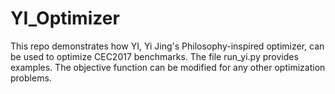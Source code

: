 # YI_Optimizer

This repo demonstrates how YI, Yi Jing's Philosophy-inspired optimizer, can be used to optimize CEC2017 benchmarks. The file run_yi.py provides examples. The objective function can be modified for any other optimization problems.
